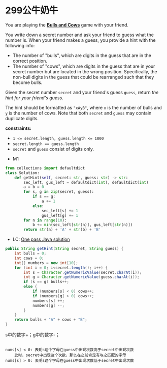 # 299公牛奶牛

You are playing the **[Bulls and Cows](https://en.wikipedia.org/wiki/Bulls_and_Cows)** game with your friend.

You write down a secret number and ask your friend to guess what the number is. When your friend makes a guess, you provide a hint with the following info:

- The number of "bulls", which are digits in the guess that are in the correct position.
- The number of "cows", which are digits in the guess that are in your secret number but are located in the wrong position. Specifically, the non-bull digits in the guess that could be rearranged such that they become bulls.

Given the secret number `secret` and your friend's guess `guess`, return *the hint for your friend's guess*.

The hint should be formatted as `"xAyB"`, where `x` is the number of bulls and `y` is the number of cows. Note that both `secret` and `guess` may contain duplicate digits.

**constraints:**

- `1 <= secret.length, guess.length <= 1000`
- `secret.length == guess.length`
- `secret` and `guess` consist of digits only.



* M1

```python
from collections import defaultdict
class Solution:
    def getHint(self, secret: str, guess: str) -> str:
        sec_left, gus_left = defaultdict(int), defaultdict(int)
        a = b = 0
        for s, g in zip(secret, guess):
            if s == g:
                a += 1
            else:
                sec_left[s] += 1
                gus_left[g] += 1
        for n in range(10):
            b += min(sec_left[str(n)], gus_left[str(n)])
        return str(a) + 'A' + str(b) + 'B'
```



* LC: [One pass Java solution](https://leetcode.com/problems/bulls-and-cows/discuss/74621/One-pass-Java-solution)

```java
public String getHint(String secret, String guess) {
    int bulls = 0;
    int cows = 0;
    int[] numbers = new int[10];
    for (int i = 0; i<secret.length(); i++) {
        int s = Character.getNumericValue(secret.charAt(i));
        int g = Character.getNumericValue(guess.charAt(i));
        if (s == g) bulls++;
        else {
            if (numbers[s] < 0) cows++;
            if (numbers[g] > 0) cows++;
            numbers[s] ++;
            numbers[g] --;
        }
    }
    return bulls + "A" + cows + "B";
}
```



s中的数字+；g中的数字-；

```

nums[s] < 0: 表明s这个字母在guess中出现次数高于secret中出现次数
	此时，secret中出现这个次数，那么在之前肯定有与之匹配的字母
nums[s] > 0: 表明s这个字母在guess中出现次数低于secret中出现次数

```



